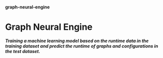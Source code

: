 #### **graph-neural-engine**

# **Graph Neural Engine**
##### *Training a machine learning model based on the runtime data in the training dataset and predict the runtime of graphs and configurations in the test dataset.*
